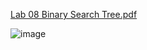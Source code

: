 [Lab 08 Binary Search Tree.pdf](https://github.com/user-attachments/files/17537238/Lab.08.Binary.Search.Tree.pdf)


![image](https://github.com/user-attachments/assets/bcb4ff79-af9c-46fd-821f-383387836682)
